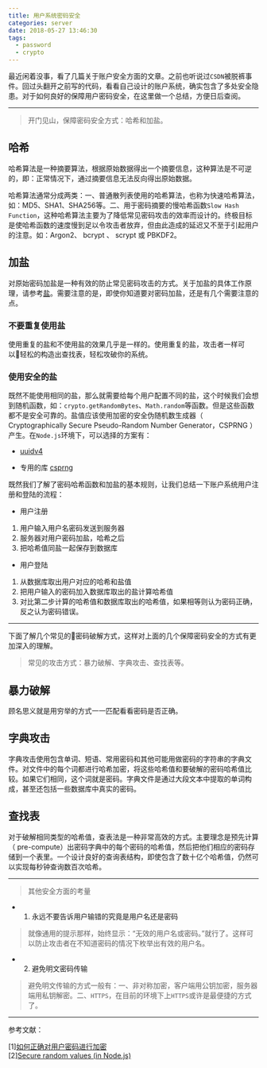 ```yaml
---
title: 用户系统密码安全
categories: server
date: 2018-05-27 13:46:30
tags:
  - password
  - crypto
---
```


最近闲着没事，看了几篇关于账户安全方面的文章。之前也听说过`CSDN`被脱裤事件。回过头翻开之前写的代码，看看自己设计的账户系统，确实包含了多处安全隐患。对于如何良好的保障用户密码安全，在这里做一个总结，方便日后查阅。

<!-- more -->

---

>开门见山，保障密码安全方式：哈希和加盐。

## 哈希

哈希算法是一种摘要算法，根据原始数据得出一个摘要信息，这种算法是不可逆的，即：正常情况下，通过摘要信息无法反向得出原始数据。

哈希算法通常分成两类：一、普通散列表使用的哈希算法，也称为快速哈希算法，如：MD5、SHA1、SHA256等。二、用于密码摘要的慢哈希函数`Slow Hash Function`，这种哈希算法主要为了降低常见密码攻击的效率而设计的。终极目标是使哈希函数的速度慢到足以令攻击者放弃，但由此造成的延迟又不至于引起用户的注意。如：Argon2、 bcrypt 、 scrypt 或 PBKDF2。

## 加盐

对原始密码加盐是一种有效的防止常见密码攻击的方式。关于加盐的具体工作原理，请参考[盐](https://zh.wikipedia.org/wiki/%E7%9B%90_(%E5%AF%86%E7%A0%81%E5%AD%A6))。需要注意的是，即使你知道要对密码加盐，还是有几个需要注意的点。

### 不要重复使用盐

使用重复的盐和不使用盐的效果几乎是一样的。使用重复的盐，攻击者一样可以轻松的构造出查找表，轻松攻破你的系统。

### 使用安全的盐

既然不能使用相同的盐，那么就需要给每个用户配置不同的盐，这个时候我们会想到随机函数，如：`crypto.getRandomBytes`、`Math.random`等函数。但是这些函数都不是安全可靠的。盐值应该使用加密的安全伪随机数生成器（ Cryptographically Secure Pseudo-Random Number Generator，CSPRNG ）产生。在`Node.js`环境下，可以选择的方案有：
+ [uuidv4](https://www.npmjs.com/package/uuid)

+ 专用的库
[csprng](https://www.npmjs.com/package/random-number-csprng)

既然我们了解了密码哈希函数和加盐的基本规则，让我们总结一下账户系统用户注册和登陆的流程：

+ 用户注册

1. 用户输入用户名密码发送到服务器
2. 服务器对用户密码加盐，哈希之后
3. 把哈希值同盐一起保存到数据库

+ 用户登陆

1. 从数据库取出用户对应的哈希和盐值
2. 把用户输入的密码加入数据库取出的盐计算哈希值
3. 对比第二步计算的哈希值和数据库取出的哈希值，如果相等则认为密码正确，反之认为密码错误。

---

下面了解几个常见的密码破解方式，这样对上面的几个保障密码安全的方式有更加深入的理解。

>常见的攻击方式：暴力破解、字典攻击、查找表等。

## 暴力破解

顾名思义就是用穷举的方式一一匹配看看密码是否正确。

## 字典攻击

字典攻击使用包含单词、短语、常用密码和其他可能用做密码的字符串的字典文件。对文件中的每个词都进行哈希加密，将这些哈希值和要破解的密码哈希值比较。如果它们相同，这个词就是密码。字典文件是通过大段文本中提取的单词构成，甚至还包括一些数据库中真实的密码。

## 查找表

对于破解相同类型的哈希值，查表法是一种非常高效的方式。主要理念是预先计算（ pre-compute）出密码字典中的每个密码的哈希值，然后把他们相应的密码存储到一个表里。一个设计良好的查询表结构，即使包含了数十亿个哈希值，仍然可以实现每秒钟查询数百次哈希。

---

>其他安全方面的考量

+ 1. 永远不要告诉用户输错的究竟是用户名还是密码
>就像通用的提示那样，始终显示：“无效的用户名或密码。”就行了。这样可以防止攻击者在不知道密码的情况下枚举出有效的用户名。

+ 2. 避免明文密码传输
>避免明文传输的方式一般有：一、非对称加密，客户端用公钥加密，服务器端用私钥解密。二、`HTTPS`，在目前的环境下上`HTTPS`或许是最便捷的方式了。

---

参考文献：

[1][如何正确对用户密码进行加密](http://www.infoq.com/cn/articles/how-to-encrypt-the-user-password-correctly)  
[2][Secure random values (in Node.js)](https://gist.github.com/joepie91/7105003c3b26e65efcea63f3db82dfba)